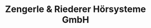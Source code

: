 ---
title: "Zengerle & Riederer Hörsysteme GmbH"
url: /kempten-allgaeu/zengerle-und-riederer-hoersysteme-gmbh/
shop: Hörgeräte
---